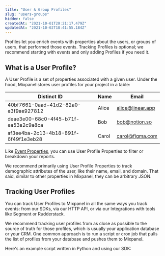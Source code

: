 ```yaml
---
title: "User & Group Profiles"
slug: "users-groups"
hidden: false
createdAt: "2021-10-01T20:21:17.479Z"
updatedAt: "2021-10-02T18:41:55.184Z"
---
```


Profiles let you enrich events with properties about the users, or groups of users, that performed those events. Tracking Profiles is optional; we recommend starting with events and only adding Profiles if you need it.


## What is a User Profile?
A User Profile is a set of properties associated with a given user. Under the hood, Mixpanel stores user profiles for your project in a table:

| Distinct ID | Name | Email
| --- | --- | --- |
| 40bf7661-0aad-41d2-82a0-e3f9ae927812 | Alice | alice@linear.app |
| deae3e00-68c0-4f45-b71f-ea53a2c9a8ca | Bob | bob@notion.so |
| af3ee4ba-2c13-4b18-891f-6f49f1e3eb28 | Carol | carol@figma.com |

Like [Event Properties](doc:events-properties), you can use User Profile Properties to filter or breakdown your reports.

We recommend primarily using User Profile Properties to track demographic attributes of the user, like their name, email, and domain. That said, similar to other properties in Mixpanel, they can be arbitrary JSON.


## Tracking User Profiles
You can track User Profiles to Mixpanel in all the same ways you track events: from our SDKs, via our HTTP API, or via our Integrations with tools like Segment or Rudderstack.

We recommend tracking user profiles from as close as possible to the source of truth for those profiles, which is usually your application database or your CRM. One common approach is to run a script or cron job that pulls the list of profiles from your database and pushes them to Mixpanel.

Here's an example script written in Python and using our SDK:

